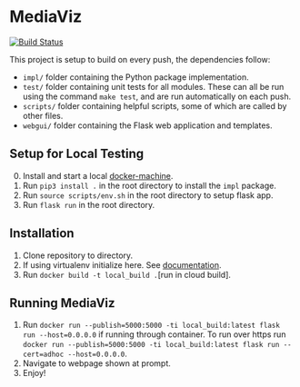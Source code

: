 # MediaViz

[![Build Status](https://travis-ci.com/srohrer32/mediaviz.svg?branch=master)](https://travis-ci.com/srohrer32/mediaviz)

This project is setup to build on every push, the dependencies follow:

 - `impl/` folder containing the Python package implementation.
 - `test/` folder containing unit tests for all modules. These can all be run using the command `make test`, and are run automatically on each push.
 - `scripts/` folder containing helpful scripts, some of which are called by other files.
 - `webgui/` folder containing the Flask web application and templates.

## Setup for Local Testing
 0. Install and start a local [docker-machine](https://docs.docker.com/machine/).
 1. Run `pip3 install .` in the root directory to install the `impl` package.
 2. Run `source scripts/env.sh` in the root directory to setup flask app.
 3. Run `flask run` in the root directory.

## Installation
 1. Clone repository to directory.
 2. If using virtualenv initialize here. See [documentation](https://virtualenv.pypa.io/en/stable/userguide/).
 3. Run `docker build -t local_build .`[run in cloud build].

## Running MediaViz
 1. Run `docker run --publish=5000:5000 -ti local_build:latest flask run --host=0.0.0.0` if running through container. To run over https run `docker run --publish=5000:5000 -ti local_build:latest flask run --cert=adhoc --host=0.0.0.0`.
 2. Navigate to webpage shown at prompt.
 3. Enjoy!